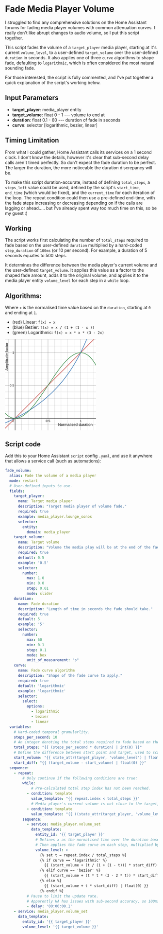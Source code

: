 # Fade Media Player Volume

I struggled to find any comprehensive solutions on the Home Assistant forums for fading media player volumes with common attenuation curves. I really don't like abrupt changes to audio volume, so I put this script together.

This script fades the volume of a `target_player` media player, starting at it's current `volume_level`, to a user-defined `target_volume` over the user-defined `duration` in seconds. It also applies one of three `curve` algorithms to shape fade, defaulting to `logarithmic`, which is often considered the most natural sounding fade.

For those interested, the script is fully commented, and I've put together a quick explanation of the script's working below.

## Input Parameters
- **target_player**: media_player entity
- **target_volume**: float 0 - 1 --- volume to end at
- **duration**: float 0.1 - 60 --- duration of fade in seconds 
- **curve**: selector [logarithmic, bezier, linear]

## Timing Limitation
From what I could gather, Home Assistant calls its services on a 1 second clock. I don't know the details, however it's clear that sub-second delay calls aren't timed perfectly. So don't expect the fade duration to be perfect. The larger the duration, the more noticeable the duration discrepancy will be.

To make this script duration-accurate, instead of defining `total_steps`, a `steps_left` value could be used, defined by the script's `start_time`, `end_time` (which would be fixed), and the `current_time` for each iteration of the loop. The repeat condition could then use a pre-defined end-time, with the fade steps increasing or decreasing depending on if the calls are lagging or ahead..... but I've already spent way too much time on this, so be my guest :)

## Working

The script works first calculating the number of `total_steps` required to fade based on the user-defined `duration` multiplied by a hard-coded `step_duration` of `100ms` (or 10 per second). For example, a duration of 5 seconds equates to 500 steps.

It determines the difference between the media player's current volume and the user-defined `target_volume`. It applies this value as a factor to the shaped fade amount, adds it to the original volume, and applies it to the media player entity `volume_level` for each step in a `while` loop.

## Algorithms:
Where `x` is the normalised time value based on the `duration`, starting at `0` and ending at `1`.
- (red) Linear: `f(x) = x` 
- (blue) Bezier: `f(x) = x / (1 + (1 - x ))`
- (green) Logarithmic: `f(x) = x * x * (3 - 2x)`

<img src="fade_curves.png" alt="drawing" width="300"/>


## Script code

Add this to your Home Assistant `script` config `.yaml`, and use it anywhere that allows a service call (such as automations):

```yaml
fade_volume:
  alias: Fade the volume of a media player
  mode: restart
  # User-defined inputs to use.
  fields:
    target_player:
      name: Target media player
      description: "Target media player of volume fade."
      required: true
      example: media_player.lounge_sonos
      selector:
        entity:
          domain: media_player
    target_volume:
      name: Target volume
      description: "Volume the media play will be at the end of the fade duration."
      required: true
      default: 0.5
      example: '0.5'
      selector:
        number:
          max: 1.0
          min: 0.0
          step: 0.01
          mode: slider
    duration:
      name: Fade duration
      description: "Length of time in seconds the fade should take."
      required: true
      default: 5
      example: '5'
      selector:
        number:
          max: 60
          min: 0.1
          step: 0.1
          mode: box
          unit_of_measurement: "s"
    curve:
      name: Fade curve algorithm
      description: "Shape of the fade curve to apply."
      required: true
      default: 'logarithmic'
      example: 'logarithmic'
      selector:
        select:
          options:
            - logarithmic
            - bezier
            - linear
  variables:
    # Hard-coded temporal granularlity.
    steps_per_second: 10
    # An integer denoting the total steps required to fade based on the user-defined duration and steps per second.
    total_steps: "{{ (steps_per_second * duration) | int(0) }}"
    # Define the difference between start point and target, used to scale each fade step.
    start_volume: "{{ state_attr(target_player, 'volume_level') | float(0) }}"
    start_diff: "{{ (target_volume - start_volume) | float(0) }}"
  sequence:
    - repeat:
        # Only continue if the following conditions are true:
        while:
            # Pre-calculated total step index has not been reached.
          - condition: template
            value_template: "{{ repeat.index < total_steps }}"
            # Media player's current volume is not close to the target, otherwise we're just wasting processing time.
          - condition: template
            value_template: "{{ ((state_attr(target_player, 'volume_level') - target_volume) | abs) > 0.001 }}"
        sequence:
          - service: media_player.volume_set
            data_template:
              entity_id: '{{ target_player }}'
              # Defines x as the normalised time over the duration based on the repeat index.
              # Then applies the fade curve on each step, multiplied by the difference factor.
              volume_level: >
                {% set t = repeat.index / total_steps %}
                {% if curve == 'logarithmic' %}
                  {{ (start_volume + (t / (1 + (1 - t))) * start_diff) | float(0) }}
                {% elif curve == 'bezier' %}
                  {{ (start_volume + (t * t * (3 - 2 * t)) * start_diff) | float(0) }}
                {% else %}
                  {{ (start_volume + t * start_diff) | float(0) }}
                {% endif %}
          # Pause to limit the update rate.
          # Apparently HA has issues with sub-second accuracy, so 100ms will have to do.
          - delay: '00:00:00.1'
    - service: media_player.volume_set
      data_template:
        entity_id: '{{ target_player }}'
        volume_level: '{{ target_volume }}'
```

